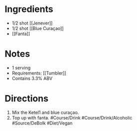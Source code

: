 # Ingredients
- 1/2 shot [[Jenever]]
- 1/2 shot [[Blue Curaçao]]
- [[Fanta]]
# Notes
- 1 serving
- Requirements: [[Tumbler]]
- Contains 3.3% ABV
# Directions
1. Mix the Ketel1 and blue curaçao.
2. Top up with fanta.
#Course/Drink #Course/Drink/Alcoholic #Source/DeBolk #Diet/Vegan 